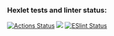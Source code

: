 ### Hexlet tests and linter status:
[![Actions Status](https://github.com/xaarxus/frontend-project-lvl1/workflows/hexlet-check/badge.svg)](https://github.com/xaarxus/frontend-project-lvl1/actions)
<a href="https://codeclimate.com/github/xaarxus/frontend-project-lvl1/maintainability"><img src="https://api.codeclimate.com/v1/badges/f3af10c6ac173c930d23/maintainability" /></a>
[![ESlint Status](https://github.com/xaarxus/frontend-project-lvl1/workflows/makelint.yml/badge.svg)](https://github.com/xaarxus/frontend-project-lvl1/actions)
